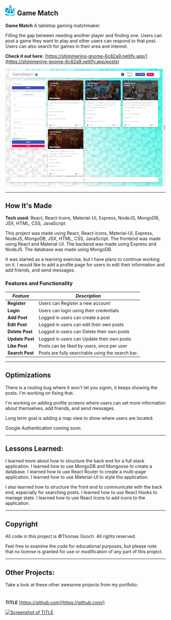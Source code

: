 ## ![Logo](../client/public/ta_favicon.png) Game Match

**Game Match** A tabletop gaming matchmaker.

Filling the gap between needing another player and finding one. Users can post a game they want to play and other users can respond to that post. Users can also search for games in their area and interest.

**Check it out here:** [https://shimmering-gnome-6c82a9.netlify.app/](https://shimmering-gnome-6c82a9.netlify.app/posts)

[![Screenshot of TITLE](../gmss1.png)](https://shimmering-gnome-6c82a9.netlify.app/)

---

## How It's Made

**Tech used:** React, React-Icons, Material-UI, Express, NodeJS, MongoDB, JSX, HTML, CSS, JavaScript

This project was made using React, React-Icons, Material-UI, Express, NodeJS, MongoDB, JSX, HTML, CSS, JavaScript. The frontend was made using React and Material-UI. The backend was made using Express and NodeJS. The database was made using MongoDB.

It was started as a learning exercise, but I have plans to continue working on it. I would like to add a profile page for users to edit their information and add friends, and send messages.

### Features and Functionality

| _Feature_       | _Description_                                    |
| --------------- | ------------------------------------------------ |
| **Register**    | Users can Register a new account                 |
| **Login**       | Users can login using their credentials          |
| **Add Post**    | Logged in users can create a post                |
| **Edit Post**   | Logged in users can edit their own posts         |
| **Delete Post** | Logged in users can Delete their own posts       |
| **Update Post** | Logged in users can Update their own posts       |
| **Like Post**   | Posts can be liked by users, once per user       |
| **Search Post** | Posts are fully searchable using the search bar. |

---

## Optimizations

There is a routing bug where it won't let you signin, it keeps showing the posts. I'm working on fixing that.

I'm working on adding profile screens where users can set more information about themselves, add friends, and send messages.

Long term goal is adding a map view to show where users are located.

Google Authentication coming soon.

---

## Lessons Learned:

I learned more about how to structure the back end for a full stack application. I learned how to use MongoDB and Mongoose to create a database. I learned how to use React Router to create a multi-page application. I learned how to use Material-UI to style the application.

I also learned how to structure the front end to communicate with the back end, especially for searching posts. I learned how to use React Hooks to manage state. I learned how to use React Icons to add icons to the application.

---

## Copyright

All code in this project is ©Thomas Gooch. All rights reserved.

Feel free to examine the code for educational purposes, but please note that no license is granted for use or modification of any part of this project.

---

## Other Projects:

Take a look at these other awesome projects from my portfolio:

#

**TITLE** [https://github.com](https://github.com/)

[![Screenshot of TITLE]()](https://example.com)

#
